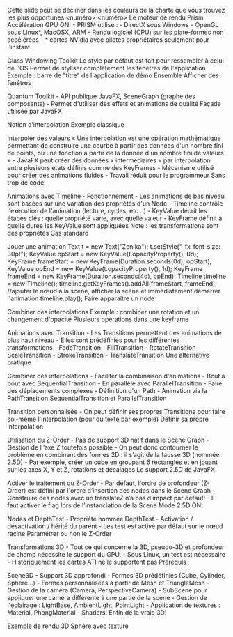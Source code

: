 Cette slide peut se décliner dans les couleurs de la charte que vous trouvez les plus opportunes
<numéro>
<numéro>
Le moteur de rendu Prism
Accélération GPU ON!
    - PRISM utilise : 
        - DirectX sous Windows 
        - OpenGL sous Linux*, MacOSX, ARM 
        - Rendu logiciel (CPU) sur les plate-formes non accélérées 
    - * cartes NVidia avec pilotes propriétaires seulement pour l'instant 

Glass Windowing Toolkit
Le style par défaut est fait pour ressembler à celui de l'OS
Permet de styliser complètement les fenêtres de l'application
Exemple : barre de "titre" de l'application de démo Ensemble
Afficher des fenêtres

Quantum Toolkit
    - API publique JavaFX, SceneGraph (graphe des composants) 
    - Permet d'utiliser des effets et animations de qualité 
Façade utilisée par JavaFX

Notion d’interpolation
Exemple classique

Interpoler des valeurs
« Une interpolation est une opération mathématique permettant de construire une courbe à partir des données d'un nombre fini de points, ou une fonction à partir de la donnée d'un nombre fini de valeurs »
    - JavaFX peut créer des données « intermédiaires » par interpolation entre plusieurs états définis comme des KeyFrames 
    - Mécanisme utilisé pour créer des animations fluides 
    - Travail réduit pour le programmeur 
Sans trop de code!

Animations avec Timeline
    - Fonctionnement 
        - Les animations de bas niveau sont basées sur une variation des propriétés d'un Node 
        - Timeline contrôle l'exécution de l'animation (lecture, cycles, etc...) 
        - KeyValue décrit les étapes clés : quelle propriété varie, avec quelle valeur 
        - KeyFrame définit à quelle durée les KeyValue sont appliquées 
Note : les transformations sont des propriétés
Cas standard

Jouer une animation
Text t = new Text("Zenika"); t.setStyle("-fx-font-size: 30pt");
KeyValue opStart = new KeyValue(t.opacityProperty(), 0d);
KeyFrame frameStart = new KeyFrame(Duration.seconds(0d), opStart);
KeyValue opEnd = new KeyValue(t.opacityProperty(), 1d);
KeyFrame frameEnd = new KeyFrame(Duration.seconds(4d), opEnd);
Timeline timeline = new Timeline();
timeline.getKeyFrames().addAll(frameStart, frameEnd);
//ajouter le nœud à la scène, afficher la scène et immédiatement démarrer l'animation
timeline.play();
Faire apparaître un node

Combiner des interpolations
Exemple : combiner une rotation et un changement d'opacité
Plusieurs opérations dans une keyframe

Animations avec Transition
    - Les Transitions permettent des animations de plus haut niveau 
    - Elles sont prédéfinies pour les différentes transformations 
        - FadeTransition 
        - FillTransition 
        - RotateTransition 
        - ScaleTransition 
        - StrokeTransition 
        - TranslateTransition 
Une alternative pratique

Combiner des interpolations
    - Faciliter la combinaison d'animations 
        - Bout à bout avec SequentialTransition 
        - En parallèle avec ParallelTransition 
    - Faire des déplacements complexes 
        - Définition d'un Path 
        - Animation via la PathTransition 
SequentialTransition et ParallelTransition

Transition personnalisée
    - On peut définir ses propres Transitions pour faire soi-même l'interpolation (pour du texte par exemple) 
Définir sa propre interpolation

Utilisation du Z-Order
    - Pas de support 3D natif dans le Scene Graph 
    - Gestion de l ’axe Z toutefois possible 
    - On peut donc contourner le problème en combinant des formes 2D : il s’agit de la fausse 3D (nommée 2.5D) 
    - Par exemple, créer un cube en groupant 6 rectangles et en jouant sur les axes X, Y et Z, rotations et décalages 
Le support 2.5D de JavaFX

Activer le traitement du Z-Order
    - Par défaut, l'ordre de profondeur (Z-Order) est défini par l'ordre d’insertion des nodes dans le Scene Graph 
    - Construire des nodes avec un translateZ n’a pas d’impact par défaut! 
    - Il faut activer le flag lors de l’instanciation de la Scene 
Mode 2.5D ON!

Nodes et DepthTest
    - Propriété nommée DepthTest 
    - Activation / désactivation / hérité du parent 
    - Les test est activé par défaut sur le nœud racine 
Paramétrer ou non le Z-Order

Transformations 3D
    - Tout ce qui concerne la 3D, pseudo-3D et profondeur de champ nécessite le support du GPU. 
    - Sous Linux, un test est nécessaire 
        - Historiquement les cartes ATI ne le supportent pas 
Prérequis

Scene3D
    - Support 3D approfondi 
        - Formes 3D prédéfinies (Cube, Cylinder, Sphere...) 
        - Formes personnalisées à partir de Mesh et TriangleMesh 
        - Gestion de la caméra (Camera, PerspectiveCamera) 
        - SubScene pour appliquer une caméra différente à une partie de la scène 
        - Gestion de l'éclairage : LightBase, AmbientLight, PointLight 
        - Application de textures : Material, PhongMaterial 
        - Shaders! 
Enfin de la vraie 3D!

Exemple de rendu 3D
Sphère avec texture

